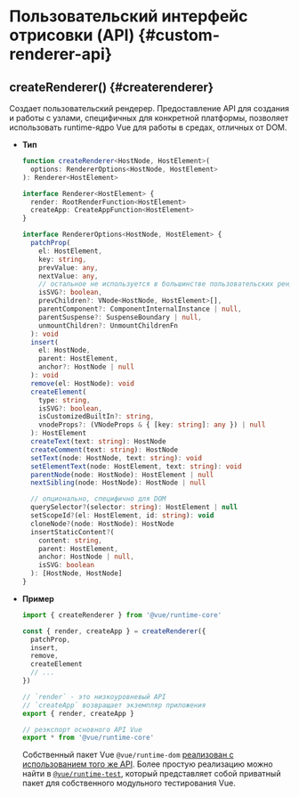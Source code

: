 # Пользовательский интерфейс отрисовки (API) {#custom-renderer-api}

## createRenderer() {#createrenderer}

Создает пользовательский рендерер. Предоставление API для создания и работы с узлами, специфичных для конкретной платформы, позволяет использовать runtime-ядро Vue для работы в средах, отличных от DOM.

- **Тип**

  ```ts
  function createRenderer<HostNode, HostElement>(
    options: RendererOptions<HostNode, HostElement>
  ): Renderer<HostElement>

  interface Renderer<HostElement> {
    render: RootRenderFunction<HostElement>
    createApp: CreateAppFunction<HostElement>
  }

  interface RendererOptions<HostNode, HostElement> {
    patchProp(
      el: HostElement,
      key: string,
      prevValue: any,
      nextValue: any,
      // остальное не используется в большинстве пользовательских рендереров
      isSVG?: boolean,
      prevChildren?: VNode<HostNode, HostElement>[],
      parentComponent?: ComponentInternalInstance | null,
      parentSuspense?: SuspenseBoundary | null,
      unmountChildren?: UnmountChildrenFn
    ): void
    insert(
      el: HostNode,
      parent: HostElement,
      anchor?: HostNode | null
    ): void
    remove(el: HostNode): void
    createElement(
      type: string,
      isSVG?: boolean,
      isCustomizedBuiltIn?: string,
      vnodeProps?: (VNodeProps & { [key: string]: any }) | null
    ): HostElement
    createText(text: string): HostNode
    createComment(text: string): HostNode
    setText(node: HostNode, text: string): void
    setElementText(node: HostElement, text: string): void
    parentNode(node: HostNode): HostElement | null
    nextSibling(node: HostNode): HostNode | null

    // опционально, специфично для DOM
    querySelector?(selector: string): HostElement | null
    setScopeId?(el: HostElement, id: string): void
    cloneNode?(node: HostNode): HostNode
    insertStaticContent?(
      content: string,
      parent: HostElement,
      anchor: HostNode | null,
      isSVG: boolean
    ): [HostNode, HostNode]
  }
  ```

- **Пример**

  ```js
  import { createRenderer } from '@vue/runtime-core'

  const { render, createApp } = createRenderer({
    patchProp,
    insert,
    remove,
    createElement
    // ...
  })

  // `render` - это низкоуровневый API
  // `createApp` возвращает экземпляр приложения
  export { render, createApp }

  // реэкспорт основного API Vue
  export * from '@vue/runtime-core'
  ```

  Собственный пакет Vue `@vue/runtime-dom` [реализован с использованием того же API](https://github.com/vuejs/core/blob/main/packages/runtime-dom/src/index.ts). Более простую реализацию можно найти в [`@vue/runtime-test`](https://github.com/vuejs/core/blob/main/packages/runtime-test/src/index.ts), который представляет собой приватный пакет для собственного модульного тестирования Vue.
